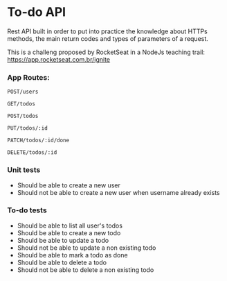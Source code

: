 # To-do API
 Rest API built in order to put into practice the knowledge about HTTPs methods, the main return codes and types of parameters of a request.
 
 This is a challeng proposed by RocketSeat in a NodeJs teaching trail: https://app.rocketseat.com.br/ignite

### App Routes:

```POST/users```

```GET/todos```

```POST/todos```

```PUT/todos/:id```

```PATCH/todos/:id/done```

```DELETE/todos/:id```

### Unit tests

- Should be able to create a new user
- Should not be able to create a new user when username already exists

### To-do tests

- Should be able to list all user's todos
- Should be able to create a new todo
- Should be able to update a todo
- Should not be able to update a non existing todo
- Should be able to mark a todo as done
- Should be able to delete a todo
- Should not be able to delete a non existing todo

